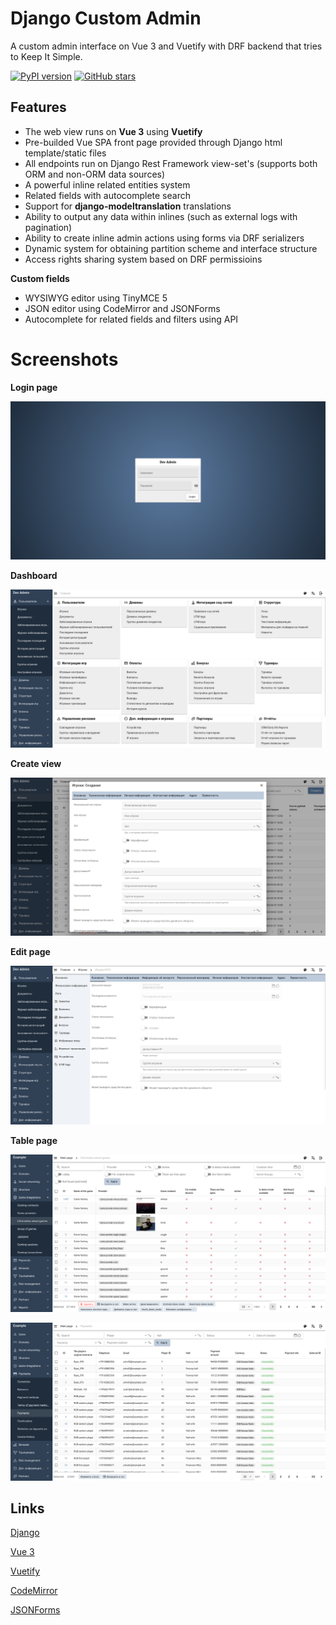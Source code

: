 # Django Custom Admin

A custom admin interface on Vue 3 and Vuetify with DRF backend that tries to Keep It Simple.

[![PyPI version](https://badge.fury.io/py/django-customvueadmin.svg)](https://badge.fury.io/py/django-customvueadmin)
[![GitHub stars](https://img.shields.io/github/stars/Innova-Group-LLC/custom_admin)](https://github.com/Innova-Group-LLC/custom_admin)

## Features

- The web view runs on **Vue 3** using **Vuetify**
- Pre-builded Vue SPA front page provided through Django html template/static files
- All endpoints run on Django Rest Framework view-set's (supports both ORM and non-ORM data sources)
- A powerful inline related entities system
- Related fields with autocomplete search
- Support for **django-modeltranslation** translations
- Ability to output any data within inlines (such as external logs with pagination)
- Ability to create inline admin actions using forms via DRF serializers
- Dynamic system for obtaining partition scheme and interface structure
- Access rights sharing system based on DRF permissioins

**Custom fields**
- WYSIWYG editor using TinyMCE 5
- JSON editor using CodeMirror and JSONForms
- Autocomplete for related fields and filters using API

# Screenshots

**Login page**

![login](images/login.png)

**Dashboard**

![main-page](images/main-page.png)

**Create view**

![create-view](images/create-view.png)

**Edit page**

![edit-page](images/edit-page.png)

**Table page**

![table-page](images/table-page.png)

![table-page](images/table-page2.png)

## Links
[Django](https://www.djangoproject.com/)

[Vue 3](https://vuejs.org/)

[Vuetify](https://vuetifyjs.com/)

[CodeMirror](https://codemirror.net/)

[JSONForms](https://jsonforms.io/)
